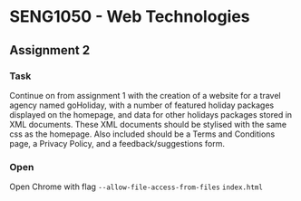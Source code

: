# SENG1050 - Web Technologies
## Assignment 2
### Task
Continue on from assignment 1 with the creation of a website for a travel agency named goHoliday, with a number of featured holiday packages displayed on the homepage, and data for other holidays packages stored in XML documents. These XML documents should be stylised with the same css as the homepage. Also included should be a Terms and Conditions page, a Privacy Policy, and a feedback/suggestions form.
### Open
Open Chrome with flag `--allow-file-access-from-files`
`index.html`